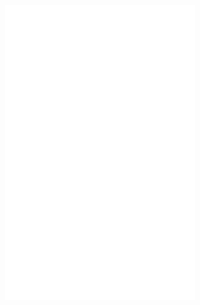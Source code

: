 <p align="center">
  <a href="https://github.com/lowlighter/metrics">
    <img src="./github-metrics.svg">
  </a>
</p> 
